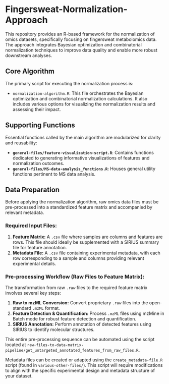 # Fingersweat-Normalization-Approach

This repository provides an R-based framework for the normalization of omics datasets, specifically focusing on fingersweat metabolomics data. The approach integrates Bayesian optimization and combinatorial normalization techniques to improve data quality and enable more robust downstream analyses.

## Core Algorithm

The primary script for executing the normalization process is:

*   `normalization-algorithm.R`: This file orchestrates the Bayesian optimization and combinatorial normalization calculations. It also includes various options for visualizing the normalization results and assessing their impact.

## Supporting Functions

Essential functions called by the main algorithm are modularized for clarity and reusability:

*   **`general-files/feature-visualization-script.R`**: Contains functions dedicated to generating informative visualizations of features and normalization outcomes.
*   **`general-files/MS-data-analysis_functions.R`**: Houses general utility functions pertinent to MS data analysis.

## Data Preparation

Before applying the normalization algorithm, raw omics data files must be pre-processed into a standardized feature matrix and accompanied by relevant metadata.

### Required Input Files:

1.  **Feature Matrix:** A `.csv` file where samples are columns and features are rows. This file should ideally be supplemented with a SIRIUS summary file for feature annotation.
2.  **Metadata File:** A `.csv` file containing experimental metadata, with each row corresponding to a sample and columns providing relevant experimental details.

### Pre-processing Workflow (Raw Files to Feature Matrix):

The transformation from raw `.raw` files to the required feature matrix involves several key steps:

1.  **Raw to mzML Conversion:** Convert proprietary `.raw` files into the open-standard `.mzML` format.
2.  **Feature Detection & Quantification:** Process `.mzML` files using mzMine in Batch mode for robust feature detection and quantification.
3.  **SIRIUS Annotation:** Perform annotation of detected features using SIRIUS to identify molecular structures.

This entire pre-processing sequence can be automated using the script located at `raw-files-to-data-matrix-pipeline/get_untargeted_annotated_features_from_raw_files.R`.

Metadata files can be created or adapted using the `create_metadata-file.R` script (found in `various-other-files/`). This script will require modifications to align with the specific experimental design and metadata structure of your dataset.
